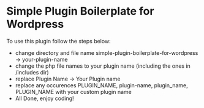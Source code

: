 # Simple Plugin Boilerplate for Wordpress
To use this plugin follow the steps below:

- change directory and file name simple-plugin-boilerplate-for-wordpress -> your-plugin-name
- change the php file names to your plugin name (including the ones in /includes dir)
- replace Plugin Name -> Your Plugin name
- replace any occurences PLUGIN_NAME, plugin-name, plugin_name, PLUGIN_NAME with your custom plugin name
- All Done, enjoy coding!
